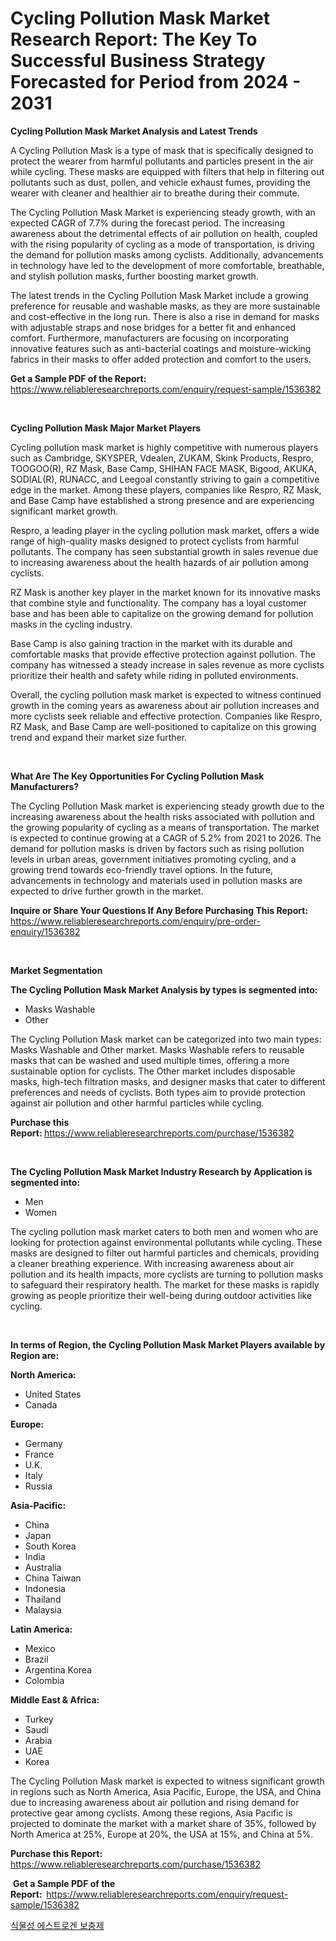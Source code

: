 <p><h1>Cycling Pollution Mask Market Research Report: The Key To Successful Business Strategy Forecasted for Period from 2024 - 2031</h1></p><p><strong>Cycling Pollution Mask Market Analysis and Latest Trends</strong></p>
<p><p>A Cycling Pollution Mask is a type of mask that is specifically designed to protect the wearer from harmful pollutants and particles present in the air while cycling. These masks are equipped with filters that help in filtering out pollutants such as dust, pollen, and vehicle exhaust fumes, providing the wearer with cleaner and healthier air to breathe during their commute.</p><p>The Cycling Pollution Mask Market is experiencing steady growth, with an expected CAGR of 7.7% during the forecast period. The increasing awareness about the detrimental effects of air pollution on health, coupled with the rising popularity of cycling as a mode of transportation, is driving the demand for pollution masks among cyclists. Additionally, advancements in technology have led to the development of more comfortable, breathable, and stylish pollution masks, further boosting market growth.</p><p>The latest trends in the Cycling Pollution Mask Market include a growing preference for reusable and washable masks, as they are more sustainable and cost-effective in the long run. There is also a rise in demand for masks with adjustable straps and nose bridges for a better fit and enhanced comfort. Furthermore, manufacturers are focusing on incorporating innovative features such as anti-bacterial coatings and moisture-wicking fabrics in their masks to offer added protection and comfort to the users.</p></p>
<p><strong>Get a Sample PDF of the Report:&nbsp;</strong> <a href="https://www.reliableresearchreports.com/enquiry/request-sample/1536382">https://www.reliableresearchreports.com/enquiry/request-sample/1536382</a></p>
<p>&nbsp;</p>
<p><strong>Cycling Pollution Mask Major Market Players</strong></p>
<p><p>Cycling pollution mask market is highly competitive with numerous players such as Cambridge, SKYSPER, Vdealen, ZUKAM, Skink Products, Respro, TOOGOO(R), RZ Mask, Base Camp, SHIHAN FACE MASK, Bigood, AKUKA, SODIAL(R), RUNACC, and Leegoal constantly striving to gain a competitive edge in the market. Among these players, companies like Respro, RZ Mask, and Base Camp have established a strong presence and are experiencing significant market growth.</p><p>Respro, a leading player in the cycling pollution mask market, offers a wide range of high-quality masks designed to protect cyclists from harmful pollutants. The company has seen substantial growth in sales revenue due to increasing awareness about the health hazards of air pollution among cyclists.</p><p>RZ Mask is another key player in the market known for its innovative masks that combine style and functionality. The company has a loyal customer base and has been able to capitalize on the growing demand for pollution masks in the cycling industry.</p><p>Base Camp is also gaining traction in the market with its durable and comfortable masks that provide effective protection against pollution. The company has witnessed a steady increase in sales revenue as more cyclists prioritize their health and safety while riding in polluted environments.</p><p>Overall, the cycling pollution mask market is expected to witness continued growth in the coming years as awareness about air pollution increases and more cyclists seek reliable and effective protection. Companies like Respro, RZ Mask, and Base Camp are well-positioned to capitalize on this growing trend and expand their market size further.</p></p>
<p>&nbsp;</p>
<p><strong>What Are The Key Opportunities For Cycling Pollution Mask Manufacturers?</strong></p>
<p><p>The Cycling Pollution Mask market is experiencing steady growth due to the increasing awareness about the health risks associated with pollution and the growing popularity of cycling as a means of transportation. The market is expected to continue growing at a CAGR of 5.2% from 2021 to 2026. The demand for pollution masks is driven by factors such as rising pollution levels in urban areas, government initiatives promoting cycling, and a growing trend towards eco-friendly travel options. In the future, advancements in technology and materials used in pollution masks are expected to drive further growth in the market.</p></p>
<p><strong>Inquire or Share Your Questions If Any Before Purchasing This Report:</strong> <a href="https://www.reliableresearchreports.com/enquiry/pre-order-enquiry/1536382">https://www.reliableresearchreports.com/enquiry/pre-order-enquiry/1536382</a></p>
<p>&nbsp;</p>
<p><strong>Market Segmentation</strong></p>
<p><strong>The Cycling Pollution Mask Market Analysis by types is segmented into:</strong></p>
<p><ul><li>Masks Washable</li><li>Other</li></ul></p>
<p><p>The Cycling Pollution Mask market can be categorized into two main types: Masks Washable and Other market. Masks Washable refers to reusable masks that can be washed and used multiple times, offering a more sustainable option for cyclists. The Other market includes disposable masks, high-tech filtration masks, and designer masks that cater to different preferences and needs of cyclists. Both types aim to provide protection against air pollution and other harmful particles while cycling.</p></p>
<p><strong>Purchase this Report:&nbsp;</strong><a href="https://www.reliableresearchreports.com/purchase/1536382">https://www.reliableresearchreports.com/purchase/1536382</a></p>
<p>&nbsp;</p>
<p><strong>The Cycling Pollution Mask Market Industry Research by Application is segmented into:</strong></p>
<p><ul><li>Men</li><li>Women</li></ul></p>
<p><p>The cycling pollution mask market caters to both men and women who are looking for protection against environmental pollutants while cycling. These masks are designed to filter out harmful particles and chemicals, providing a cleaner breathing experience. With increasing awareness about air pollution and its health impacts, more cyclists are turning to pollution masks to safeguard their respiratory health. The market for these masks is rapidly growing as people prioritize their well-being during outdoor activities like cycling.</p></p>
<p>&nbsp;</p>
<p><strong>In terms of Region, the Cycling Pollution Mask Market Players available by Region are:</strong></p>
<p>
    <p> <strong> North America: </strong>
        <ul>
            <li>United States</li>
            <li>Canada</li>
        </ul>
        </p> 
    <p> <strong> Europe: </strong>
        <ul>
            <li>Germany</li>
            <li>France</li>
            <li>U.K.</li>
            <li>Italy</li>
            <li>Russia</li>
        </ul>
        </p> 
    <p> <strong> Asia-Pacific: </strong>
        <ul>
            <li>China</li>
            <li>Japan</li>
            <li>South Korea</li>
            <li>India</li>
            <li>Australia</li>
            <li>China Taiwan</li>
            <li>Indonesia</li>
            <li>Thailand</li>
            <li>Malaysia</li>
        </ul>
        </p> 
    <p> <strong> Latin America: </strong>
        <ul>
            <li>Mexico</li>
            <li>Brazil</li>
            <li>Argentina Korea</li>
            <li>Colombia</li>
        </ul>
        </p> 
    <p> <strong> Middle East & Africa: </strong>
        <ul>
            <li>Turkey</li>
            <li>Saudi</li>
            <li>Arabia</li>
            <li>UAE</li>
            <li>Korea</li>
        </ul>
    </p>
    </p>
<p><p>The Cycling Pollution Mask market is expected to witness significant growth in regions such as North America, Asia Pacific, Europe, the USA, and China due to increasing awareness about air pollution and rising demand for protective gear among cyclists. Among these regions, Asia Pacific is projected to dominate the market with a market share of 35%, followed by North America at 25%, Europe at 20%, the USA at 15%, and China at 5%.</p></p>
<p><strong>Purchase this Report: </strong><a href="https://www.reliableresearchreports.com/purchase/1536382">https://www.reliableresearchreports.com/purchase/1536382</a></p>
<p>&nbsp;<strong>Get a Sample PDF of the Report:&nbsp;&nbsp;</strong><a href="https://www.reliableresearchreports.com/enquiry/request-sample/1536382">https://www.reliableresearchreports.com/enquiry/request-sample/1536382</a></p>
<p><strong></strong></p>
<p><p><a href="https://github.com/FelipeGrrady654556/Market-Research-Report-List-1/blob/main/95724795906.md">식물성 에스트로겐 보충제</a></p></p>